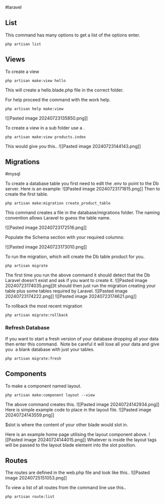 #laravel 


## List

This command has many options to get a list of the options enter.

```
php artisan list
```


## Views

To create a view 
```
php artisan make:view hello
```

This will create a hello.blade.php file in the correct folder.

For help proceed the command with the work help.

```
php artisan help make:view
```

![[Pasted image 20240723135850.png]]

To create a view in a sub folder use a .
```
php artisan make:view products.index
```

This would give you this..
![[Pasted image 20240723144143.png]]

## Migrations
#mysql

To create a database table you first need to edit the .env to point to the Db server.
Here is an example:
![[Pasted image 20240723171815.png]]
Then to create the first table.
```
php artisan make:migration create_product_table
```

This command creates a file in the database/migrations folder.  The naming convention allows Laravel to guess the table name.

![[Pasted image 20240723172516.png]]


Populate the Schema section with your required columns:

![[Pasted image 20240723173010.png]]

To run the migration, which will create the Db table product for you.

```
php artisan migrate
```

The first time you run the above command it should detect that the Db Laravel doesn't exist and ask if you want to create it.
![[Pasted image 20240723174035.png]]It should then just run the migration creating your table plus some tables required by Laravel.
![[Pasted image 20240723174222.png]]
![[Pasted image 20240723174621.png]]


To rollback the most recent migration 
```
php artisan migrate:rollback
```

### Refresh Database
If you want to start a fresh version of your database dropping all your data then enter this command.  Note be careful it will lose all your data and give you  a blank database with just your tables.
  
```
php artisan migrate:fresh
```


## Components

To make a component named layout.

```
php artisan make:component layout --view
```

The above command creates this.
![[Pasted image 20240724142934.png]]
Here is simple example code to place in the layout file.
![[Pasted image 20240724143559.png]]

$slot is where the content of your other blade would slot in.

Here is an example home page utilising the layout component above.
![[Pasted image 20240724144015.png]]
Whatever is inside the layout tags will be passed to the layout blade element into the slot position.

## Routes
The routes are defined in the web.php file and look like this..
![[Pasted image 20240725151053.png]]

To view a list of all routes from the command line use this..
```
php artisan route:list
```


